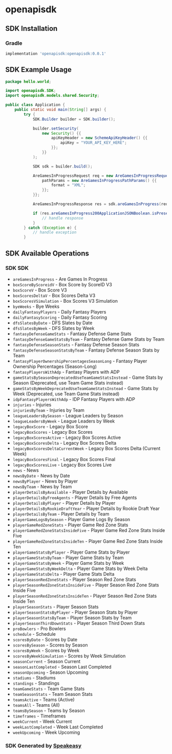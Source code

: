 # openapisdk

<!-- Start SDK Installation -->
## SDK Installation

### Gradle

```groovy
implementation 'openapisdk:openapisdk:0.0.1'
```
<!-- End SDK Installation -->

## SDK Example Usage
<!-- Start SDK Example Usage -->
```java
package hello.world;

import openapisdk.SDK;
import openapisdk.models.shared.Security;

public class Application {
    public static void main(String[] args) {
        try {
            SDK.Builder builder = SDK.builder();

            builder.setSecurity(
                new Security() {{
                    apiKeyHeader = new SchemeApiKeyHeader() {{
                        apiKey = "YOUR_API_KEY_HERE";
                    }};
                }}
            );

            SDK sdk = builder.build();

            AreGamesInProgressRequest req = new AreGamesInProgressRequest() {{
                pathParams = new AreGamesInProgressPathParams() {{
                    format = "XML";
                }};
            }};

            AreGamesInProgressResponse res = sdk.areGamesInProgress(req);

            if (res.areGamesInProgress200ApplicationJSONBoolean.isPresent()) {
                // handle response
            }
        } catch (Exception e) {
            // handle exception
        }
```
<!-- End SDK Example Usage -->

<!-- Start SDK Available Operations -->
## SDK Available Operations

### SDK SDK

* `areGamesInProgress` - Are Games In Progress
* `boxScoreByScoreidV` - Box Score by ScoreID V3
* `boxScoreV` - Box Score V3
* `boxScoresDeltaV` - Box Scores Delta V3
* `boxScoresVSimulation` - Box Scores V3 Simulation
* `byeWeeks` - Bye Weeks
* `dailyFantasyPlayers` - Daily Fantasy Players
* `dailyFantasyScoring` - Daily Fantasy Scoring
* `dfsSlatesByDate` - DFS Slates by Date
* `dfsSlatesByWeek` - DFS Slates by Week
* `fantasyDefenseGameStats` - Fantasy Defense Game Stats
* `fantasyDefenseGameStatsByTeam` - Fantasy Defense Game Stats by Team
* `fantasyDefenseSeasonStats` - Fantasy Defense Season Stats
* `fantasyDefenseSeasonStatsByTeam` - Fantasy Defense Season Stats by Team
* `fantasyPlayerOwnershipPercentagesSeasonLong` - Fantasy Player Ownership Percentages (Season-Long)
* `fantasyPlayersWithAdp` - Fantasy Players with ADP
* `gameStatsBySeasonDeprecatedUseTeamGameStatsInstead` - Game Stats by Season (Deprecated, use Team Game Stats instead)
* `gameStatsByWeekDeprecatedUseTeamGameStatsInstead` - Game Stats by Week (Deprecated, use Team Game Stats instead)
* `idpFantasyPlayersWithAdp` - IDP Fantasy Players with ADP
* `injuries` - Injuries
* `injuriesByTeam` - Injuries by Team
* `leagueLeadersBySeason` - League Leaders by Season
* `leagueLeadersByWeek` - League Leaders by Week
* `legacyBoxScore` - Legacy Box Score
* `legacyBoxScores` - Legacy Box Scores
* `legacyBoxScoresActive` - Legacy Box Scores Active
* `legacyBoxScoresDelta` - Legacy Box Scores Delta
* `legacyBoxScoresDeltaCurrentWeek` - Legacy Box Scores Delta (Current Week)
* `legacyBoxScoresFinal` - Legacy Box Scores Final
* `legacyBoxScoresLive` - Legacy Box Scores Live
* `news` - News
* `newsByDate` - News by Date
* `newsByPlayer` - News by Player
* `newsByTeam` - News by Team
* `playerDetailsByAvailable` - Player Details by Available
* `playerDetailsByFreeAgents` - Player Details by Free Agents
* `playerDetailsByPlayer` - Player Details by Player
* `playerDetailsByRookieDraftYear` - Player Details by Rookie Draft Year
* `playerDetailsByTeam` - Player Details by Team
* `playerGameLogsBySeason` - Player Game Logs By Season
* `playerGameRedZoneStats` - Player Game Red Zone Stats
* `playerGameRedZoneStatsInsideFive` - Player Game Red Zone Stats Inside Five
* `playerGameRedZoneStatsInsideTen` - Player Game Red Zone Stats Inside Ten
* `playerGameStatsByPlayer` - Player Game Stats by Player
* `playerGameStatsByTeam` - Player Game Stats by Team
* `playerGameStatsByWeek` - Player Game Stats by Week
* `playerGameStatsByWeekDelta` - Player Game Stats by Week Delta
* `playerGameStatsDelta` - Player Game Stats Delta
* `playerSeasonRedZoneStats` - Player Season Red Zone Stats
* `playerSeasonRedZoneStatsInsideFive` - Player Season Red Zone Stats Inside Five
* `playerSeasonRedZoneStatsInsideTen` - Player Season Red Zone Stats Inside Ten
* `playerSeasonStats` - Player Season Stats
* `playerSeasonStatsByPlayer` - Player Season Stats by Player
* `playerSeasonStatsByTeam` - Player Season Stats by Team
* `playerSeasonThirdDownStats` - Player Season Third Down Stats
* `proBowlers` - Pro Bowlers
* `schedule` - Schedule
* `scoresByDate` - Scores by Date
* `scoresBySeason` - Scores by Season 
* `scoresByWeek` - Scores by Week
* `scoresByWeekSimulation` - Scores by Week Simulation
* `seasonCurrent` - Season Current
* `seasonLastCompleted` - Season Last Completed
* `seasonUpcoming` - Season Upcoming
* `stadiums` - Stadiums
* `standings` - Standings
* `teamGameStats` - Team Game Stats
* `teamSeasonStats` - Team Season Stats
* `teamsActive` - Teams (Active)
* `teamsAll` - Teams (All)
* `teamsBySeason` - Teams by Season
* `timeframes` - Timeframes
* `weekCurrent` - Week Current
* `weekLastCompleted` - Week Last Completed
* `weekUpcoming` - Week Upcoming

<!-- End SDK Available Operations -->

### SDK Generated by [Speakeasy](https://docs.speakeasyapi.dev/docs/using-speakeasy/client-sdks)
